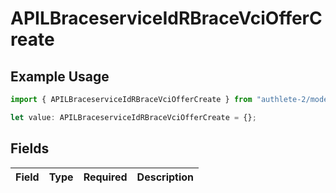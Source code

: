 # APILBraceserviceIdRBraceVciOfferCreate

## Example Usage

```typescript
import { APILBraceserviceIdRBraceVciOfferCreate } from "authlete-2/models";

let value: APILBraceserviceIdRBraceVciOfferCreate = {};
```

## Fields

| Field       | Type        | Required    | Description |
| ----------- | ----------- | ----------- | ----------- |